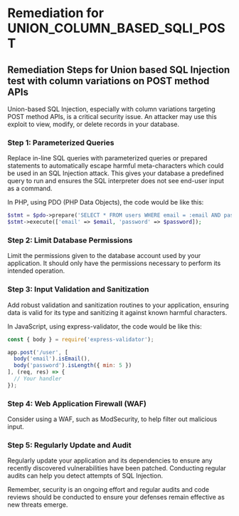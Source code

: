 # Remediation for UNION_COLUMN_BASED_SQLI_POST

## Remediation Steps for Union based SQL Injection test with column variations on POST method APIs
Union-based SQL Injection, especially with column variations targeting POST method APIs, is a critical security issue. An attacker may use this exploit to view, modify, or delete records in your database.

### Step 1: Parameterized Queries
Replace in-line SQL queries with parameterized queries or prepared statements to automatically escape harmful meta-characters which could be used in an SQL Injection attack. This gives your database a predefined query to run and ensures the SQL interpreter does not see end-user input as a command.

In PHP, using PDO (PHP Data Objects), the code would be like this:

```php
$stmt = $pdo->prepare('SELECT * FROM users WHERE email = :email AND password = :password');
$stmt->execute(['email' => $email, 'password' => $password]);
```

### Step 2: Limit Database Permissions
Limit the permissions given to the database account used by your application. It should only have the permissions necessary to perform its intended operation.

### Step 3: Input Validation and Sanitization
Add robust validation and sanitization routines to your application, ensuring data is valid for its type and sanitizing it against known harmful characters.

In JavaScript, using express-validator, the code would be like this:

```javascript
const { body } = require('express-validator');

app.post('/user', [
  body('email').isEmail(),
  body('password').isLength({ min: 5 })
], (req, res) => {
  // Your handler
});
```

### Step 4: Web Application Firewall (WAF)
Consider using a WAF, such as ModSecurity, to help filter out malicious input.

### Step 5: Regularly Update and Audit
Regularly update your application and its dependencies to ensure any recently discovered vulnerabilities have been patched. Conducting regular audits can help you detect attempts of SQL Injection.

Remember, security is an ongoing effort and regular audits and code reviews should be conducted to ensure your defenses remain effective as new threats emerge.